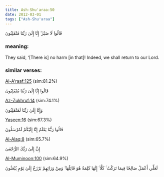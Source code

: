 ```yaml
---
title: Ash-Shu'araa:50
date: 2012-03-01
tags: ["Ash-Shu'araa"]
---
```

قَالُوا لَا ضَيْرَ ۖ إِنَّا إِلَىٰ رَبِّنَا مُنْقَلِبُونَ
### meaning: 
They said, ‘[There is] no harm [in that]! Indeed, we shall return to our Lord.
### similar verses: 

[Al-A'raaf:125](/7/125) (sim:81.2%)

قَالُوا إِنَّا إِلَىٰ رَبِّنَا مُنْقَلِبُونَ

[Az-Zukhruf:14](/43/14) (sim:74.1%)

وَإِنَّا إِلَىٰ رَبِّنَا لَمُنْقَلِبُونَ

[Yaseen:16](/36/16) (sim:67.3%)

قَالُوا رَبُّنَا يَعْلَمُ إِنَّا إِلَيْكُمْ لَمُرْسَلُونَ

[Al-Alaq:8](/96/8) (sim:65.7%)

إِنَّ إِلَىٰ رَبِّكَ الرُّجْعَىٰ

[Al-Muminoon:100](/23/100) (sim:64.9%)

لَعَلِّي أَعْمَلُ صَالِحًا فِيمَا تَرَكْتُ ۚ كَلَّا ۚ إِنَّهَا كَلِمَةٌ هُوَ قَائِلُهَا ۖ وَمِنْ وَرَائِهِمْ بَرْزَخٌ إِلَىٰ يَوْمِ يُبْعَثُونَ
